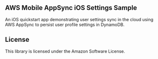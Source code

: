 ## AWS Mobile AppSync iOS Settings Sample

An iOS quickstart app demonstrating user settings sync in the cloud using AWS AppSync to persist user profile settings in DynamoDB.

## License

This library is licensed under the Amazon Software License.
